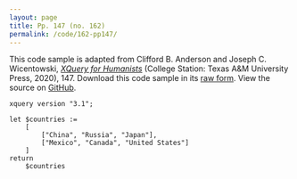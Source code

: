 ```yaml
---
layout: page
title: Pp. 147 (no. 162)
permalink: /code/162-pp147/
---
```


This code sample is adapted from Clifford B. Anderson and Joseph C. Wicentowski, 
[_XQuery for Humanists_](/) (College Station: Texas A&M University Press, 2020), 147. 
Download this code sample in its [raw form](/code/162-pp147/162-pp147.xq).
View the source on [GitHub](https://github.com/coding4humanists/xquery4humanists/blob/release/code/162-pp147/162-pp147.xq).

```xquery
xquery version "3.1";

let $countries :=
    [
        ["China", "Russia", "Japan"],
        ["Mexico", "Canada", "United States"]
    ]
return
    $countries
```  
